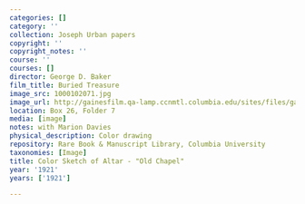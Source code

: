 ```yaml
---
categories: []
category: ''
collection: Joseph Urban papers
copyright: ''
copyright_notes: ''
course: ''
courses: []
director: George D. Baker
film_title: Buried Treasure
image_src: 1000102071.jpg
image_url: http://gainesfilm.qa-lamp.ccnmtl.columbia.edu/sites/files/gainesfilm/images/1000102071.jpg
location: Box 26, Folder 7
media: [image]
notes: with Marion Davies
physical_description: Color drawing
repository: Rare Book & Manuscript Library, Columbia University
taxonomies: [Image]
title: Color Sketch of Altar - "Old Chapel"
year: '1921'
years: ['1921']

---
```

